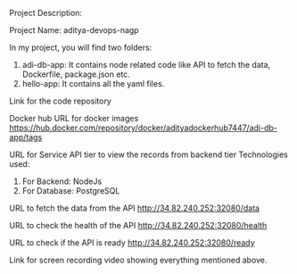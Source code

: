 Project Description:

Project Name: aditya-devops-nagp

In my project, you will find two folders:
1. adi-db-app: It contains node related code like API to fetch the data, Dockerfile, package.json etc.
2. hello-app:  It contains all the yaml files.

Link for the code repository

Docker hub URL for docker images
https://hub.docker.com/repository/docker/adityadockerhub7447/adi-db-app/tags

URL for Service API tier to view the records from backend tier
Technologies used:
1. For Backend: NodeJs
2. For Database: PostgreSQL

URL to fetch the data from the API
http://34.82.240.252:32080/data

URL to check the health of the API
http://34.82.240.252:32080/health

URL to check if the API is ready
http://34.82.240.252:32080/ready

Link for screen recording video showing everything mentioned above.